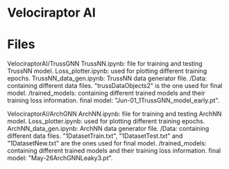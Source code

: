 # Velociraptor AI

# Files

VelociraptorAI/TrussGNN
TrussNN.ipynb: file for training and testing TrussNN model.
Loss_plotter.ipynb: used for plotting different training epochs.
TrussNN_data_gen.ipynb: TrussNN data generator file.
/Data: containing different data files. "trussDataObjects2" is the one used for final model.
/trained_models: containing different trained models and their training loss information. final model: "Jun-01_1TrussGNN_model_early.pt".

VelociraptorAI/ArchGNN
ArchNN.ipynb: file for training and testing ArchNN model.
Loss_plotter.ipynb: used for plotting different training epochs.
ArchNN_data_gen.ipynb: ArchNN data generator file.
/Data: containing different data files. "1DatasetTrain.txt", "1DatasetTest.txt" and "1DatasetNew.txt" are the ones used for final model.
/trained_models: containing different trained models and their training loss information. final model: "May-26ArchGNNLeaky3.pt".
